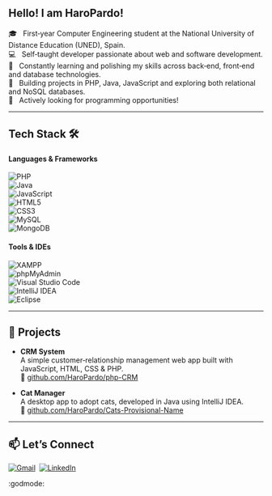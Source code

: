 ## Hello! I am HaroPardo!

🎓 &nbsp; First‑year Computer Engineering student at the National University of Distance Education (UNED), Spain.  
💻 &nbsp; Self‑taught developer passionate about web and software development.  
🌱 &nbsp; Constantly learning and polishing my skills across back‑end, front‑end and database technologies.  
🔭 &nbsp; Building projects in PHP, Java, JavaScript and exploring both relational and NoSQL databases.  
🎯 &nbsp; Actively looking for programming opportunities!

---

## Tech Stack 🛠

#### Languages & Frameworks  
![PHP](https://img.shields.io/badge/php-777BB4?style=for-the-badge&logo=php&logoColor=white)  
![Java](https://img.shields.io/badge/java-%23ED8B00.svg?style=for-the-badge&logo=java&logoColor=white)  
![JavaScript](https://img.shields.io/badge/javascript-%23F7DF1E.svg?style=for-the-badge&logo=javascript&logoColor=black)  
![HTML5](https://img.shields.io/badge/html5-%23E34F26.svg?style=for-the-badge&logo=html5&logoColor=white)  
![CSS3](https://img.shields.io/badge/css3-%231572B6.svg?style=for-the-badge&logo=css3&logoColor=white)  
![MySQL](https://img.shields.io/badge/MySQL-4479A1?style=for-the-badge&logo=mysql&logoColor=white)  
![MongoDB](https://img.shields.io/badge/MongoDB-%234EA94B.svg?style=for-the-badge&logo=mongodb&logoColor=white)  

#### Tools & IDEs  
![XAMPP](https://img.shields.io/badge/XAMPP-%23FF9A00.svg?style=for-the-badge&logo=xampp&logoColor=white)  
![phpMyAdmin](https://img.shields.io/badge/phpMyAdmin-%233B82C7.svg?style=for-the-badge&logo=phpmyadmin&logoColor=white)  
![Visual Studio Code](https://img.shields.io/badge/VS%20Code-007ACC?style=for-the-badge&logo=visual-studio-code&logoColor=white)  
![IntelliJ IDEA](https://img.shields.io/badge/IntelliJ%20IDEA-%23000000.svg?style=for-the-badge&logo=intellij-idea&logoColor=white)  
![Eclipse](https://img.shields.io/badge/Eclipse-%2300212D.svg?style=for-the-badge&logo=eclipse&logoColor=white)  

---

## 🚀 Projects

- **CRM System**  
  A simple customer‑relationship management web app built with JavaScript, HTML, CSS & PHP.  
  🔗 [github.com/HaroPardo/php-CRM](https://github.com/HaroPardo/php-CRM)

- **Cat Manager**  
  A desktop app to adopt cats, developed in Java using IntelliJ IDEA.  
  🔗 [github.com/HaroPardo/Cats-Provisional-Name](https://github.com/HaroPardo/Cats-Provisional-Name)

---

## 📫 Let’s Connect

<a href="mailto:dharopardo@gmail.com"><img alt="Gmail" src="https://img.shields.io/badge/Gmail-D14836?style=for-the-badge&logo=gmail&logoColor=white"/></a>&nbsp;
<a href="https://www.linkedin.com/in/david-haro-pardo-92a146256/"><img alt="LinkedIn" src="https://img.shields.io/badge/linkedin-%230077B5.svg?style=for-the-badge&logo=linkedin&logoColor=white"/></a>&nbsp;

:godmode:
